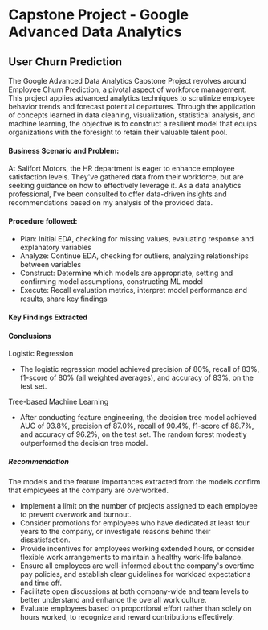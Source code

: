 # Capstone Project - Google Advanced Data Analytics
## User Churn Prediction

The Google Advanced Data Analytics Capstone Project revolves around Employee Churn Prediction, a pivotal aspect of workforce management. This project applies advanced analytics techniques to scrutinize employee behavior trends and forecast potential departures. Through the application of concepts learned in data cleaning, visualization, statistical analysis, and machine learning, the objective is to construct a resilient model that equips organizations with the foresight to retain their valuable talent pool.

#### Business Scenario and Problem:
At Salifort Motors, the HR department is eager to enhance employee satisfaction levels. They've gathered data from their workforce, but are seeking guidance on how to effectively leverage it. As a data analytics professional, I've been consulted to offer data-driven insights and recommendations based on my analysis of the provided data.

#### Procedure followed:
- Plan: Initial EDA, checking for missing values, evaluating response and explanatory variables
- Analyze: Continue EDA, checking for outliers, analyzing relationships between variables
- Construct: Determine which models are appropriate, setting and confirming model assumptions, constructing ML model
- Execute: Recall evaluation metrics, interpret model performance and results, share key findings
  
#### Key Findings Extracted




#### Conclusions

Logistic Regression

- The logistic regression model achieved precision of 80%, recall of 83%, f1-score of 80% (all weighted averages), and accuracy of 83%, on the test set.
  
Tree-based Machine Learning

- After conducting feature engineering, the decision tree model achieved AUC of 93.8%, precision of 87.0%, recall of 90.4%, f1-score of 88.7%, and accuracy of 96.2%, on the test set. The random forest modestly outperformed the decision tree model.

##### Recommendation

The models and the feature importances extracted from the models confirm that employees at the company are overworked.
- Implement a limit on the number of projects assigned to each employee to prevent overwork and burnout.
- Consider promotions for employees who have dedicated at least four years to the company, or investigate reasons behind their dissatisfaction.
- Provide incentives for employees working extended hours, or consider flexible work arrangements to maintain a healthy work-life balance.
- Ensure all employees are well-informed about the company's overtime pay policies, and establish clear guidelines for workload expectations and time off.
- Facilitate open discussions at both company-wide and team levels to better understand and enhance the overall work culture.
- Evaluate employees based on proportional effort rather than solely on hours worked, to recognize and reward contributions effectively.
